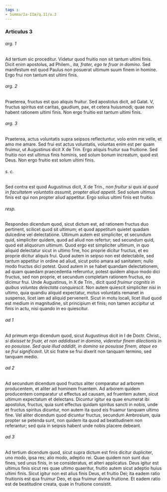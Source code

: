 ```yaml
---
tags : 
- Summa/Ia-IIæ/q.11/a.3
---
```


### Articulus 3

###### arg. 1
Ad tertium sic proceditur. Videtur quod fruitio non sit tantum ultimi finis. Dicit enim apostolus, ad Philem., *ita, frater, ego te fruar in domino*. Sed manifestum est quod Paulus non posuerat ultimum suum finem in homine. Ergo frui non tantum est ultimi finis.

###### arg. 2
Praeterea, fructus est quo aliquis fruitur. Sed apostolus dicit, ad Galat. V, fructus spiritus est caritas, gaudium, pax, et cetera huiusmodi; quae non habent rationem ultimi finis. Non ergo fruitio est tantum ultimi finis.

###### arg. 3
Praeterea, actus voluntatis supra seipsos reflectuntur, volo enim me velle, et amo me amare. Sed frui est actus voluntatis, voluntas enim est per quam fruimur, ut Augustinus dicit X de Trin. Ergo aliquis fruitur sua fruitione. Sed fruitio non est ultimus finis hominis, sed solum bonum increatum, quod est Deus. Non ergo fruitio est solum ultimi finis.

###### s. c.
Sed contra est quod Augustinus dicit, X de Trin., *non fruitur si quis id quod in facultatem voluntatis assumit, propter aliud appetit*. Sed solum ultimus finis est qui non propter aliud appetitur. Ergo solius ultimi finis est fruitio.

###### resp.
Respondeo dicendum quod, sicut dictum est, ad rationem fructus duo pertinent, scilicet quod sit ultimum; et quod appetitum quietet quadam dulcedine vel delectatione. Ultimum autem est simpliciter, et secundum quid, simpliciter quidem, quod ad aliud non refertur; sed secundum quid, quod est aliquorum ultimum. Quod ergo est simpliciter ultimum, in quo aliquid delectatur sicut in ultimo fine, hoc proprie dicitur fructus, et eo proprie dicitur aliquis frui. Quod autem in seipso non est delectabile, sed tantum appetitur in ordine ad aliud, sicut potio amara ad sanitatem; nullo modo fructus dici potest. Quod autem in se habet quandam delectationem, ad quam quaedam praecedentia referuntur, potest quidem aliquo modo dici fructus, sed non proprie, et secundum completam rationem fructus, eo dicimur frui. Unde Augustinus, in X de Trin., dicit quod *fruimur cognitis in quibus voluntas delectata conquiescit*. Non autem quiescit simpliciter nisi in ultimo, quia quandiu aliquid expectatur, motus voluntatis remanet in suspenso, licet iam ad aliquid pervenerit. Sicut in motu locali, licet illud quod est medium in magnitudine, sit principium et finis; non tamen accipitur ut finis in actu, nisi quando in eo quiescitur.

###### ad 1
Ad primum ergo dicendum quod, sicut Augustinus dicit in I de Doctr. Christ., *si dixisset te fruar, et non addidisset in domino, videretur finem dilectionis in eo posuisse. Sed quia illud addidit, in domino se posuisse finem, atque eo se frui significavit*. Ut sic fratre se frui dixerit non tanquam termino, sed tanquam medio.

###### ad 2
Ad secundum dicendum quod fructus aliter comparatur ad arborem producentem, et aliter ad hominem fruentem. Ad arborem quidem producentem comparatur ut effectus ad causam, ad fruentem autem, sicut ultimum expectatum et delectans. Dicuntur igitur ea quae enumerat ibi apostolus, fructus, quia sunt effectus quidam spiritus sancti in nobis, unde et fructus spiritus dicuntur, non autem ita quod eis fruamur tanquam ultimo fine. Vel aliter dicendum quod dicuntur fructus, secundum Ambrosium, quia propter se petenda sunt, non quidem ita quod ad beatitudinem non referantur; sed quia in seipsis habent unde nobis placere debeant.

###### ad 3
Ad tertium dicendum quod, sicut supra dictum est finis dicitur dupliciter, uno modo, ipsa res; alio modo, adeptio rei. Quae quidem non sunt duo fines, sed unus finis, in se consideratus, et alteri applicatus. Deus igitur est ultimus finis sicut res quae ultimo quaeritur, fruitio autem sicut adeptio huius ultimi finis. Sicut igitur non est alius finis Deus, et fruitio Dei; ita eadem ratio fruitionis est qua fruimur Deo, et qua fruimur divina fruitione. Et eadem ratio est de beatitudine creata, quae in fruitione consistit.

